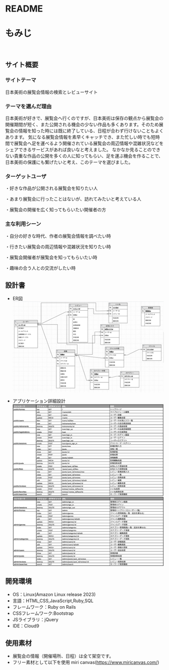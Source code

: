# README

# もみじ
​
## サイト概要
### サイトテーマ
日本美術の展覧会情報の検索とレビューサイト
​
### テーマを選んだ理由
日本美術が好きで、展覧会へ行くのですが、日本美術は保存の観点から展覧会の開催期間が短く、また公開される機会の少ない作品も多くあります。そのため展覧会の情報を知った時には既に終了している、日程が合わず行けないこともよくあります。
気になる展覧会情報を素早くキャッチでき、また忙しい時でも短時間で展覧会へ足を運べるよう開催されている展覧会の周辺情報や混雑状況などをシェアできるサービスがあれば良いなと考えました。
なかなか見ることのできない貴重な作品の公開を多くの人に知ってもらい、足を運ぶ機会を作ることで、日本美術の保護にも繋げたいと考え、このテーマを選びました。
​
### ターゲットユーザ
・好きな作品が公開される展覧会を知りたい人

・あまり展覧会に行ったことはないが、訪れてみたいと考えている人

・展覧会の開催を広く知ってもらいたい開催者の方
​
### 主な利用シーン
・自分の好きな時代、作者の展覧会情報を調べたい時

・行きたい展覧会の周辺情報や混雑状況を知りたい時

・展覧会開催者が展覧会を知ってもらいたい時

・趣味の合う人との交流がしたい時
​
## 設計書
- ER図
![ER図詳細](img/pf-er.png)

- アプリケーション詳細設計
![会員側](img/pf-detailed-public.png)
![管理者側](img/pf-detailed-admin.png)
​
## 開発環境
- OS：Linux(Amazon Linux release 2023)
- 言語：HTML,CSS,JavaScript,Ruby,SQL
- フレームワーク：Ruby on Rails
- CSSフレームワーク:Bootstrap
- JSライブラリ：jQuery
- IDE：Cloud9
​
## 使用素材
- 展覧会の情報（開催場所、日程）は全て架空です。
- フリー素材として以下を使用
miri canvas(https://www.miricanvas.com/)
